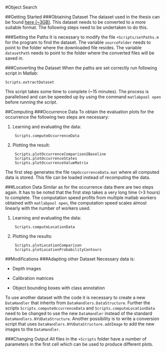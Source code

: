 #Object Search

##Getting Started
###Obtaining Dataset
The dataset used in the thesis can be found [here (~3GB)][datasetLink].
This dataset needs to be converted to a more suitable format.
The following steps need to be undertaken to do this.

###Setting the Paths
It is necessary to modify the file `+Scripts/setPaths.m` for the program to find the dataset.
The variable `sourceFolder` needs to point to the folder where the downloaded file resides.
The variable `datasetPath` needs to point to the folder where the converted files will be saved in.

###Converting the Dataset
When the paths are set correctly run following script in Matlab:

	Scripts.extractDataset

This script takes some time to complete (~15 minutes). The process is parallelised and can be speeded up by using the command `matlabpool open` before running the script.

##Computing
###Occurrence Data
To obtain the evaluation plots for the occurrence the following two steps are necessary:

1. Learning and evaluating the data:

		Scripts.computeOccurrenceData

2. Plotting the result:

		Scripts.plotOccurrenceComparison2Baseline
		Scripts.plotOccurrenceStates
		Scripts.plotOccurrenceValueMatrix

The first step generates the file `tmpOccurrenceData.mat` where all computed data is stored. This file can be loaded instead of recomputing the data.

###Location Data
Similar as for the occurrence data there are two steps again. It has to be noted that the first step takes a very long time (>3 hours) to complete. The computation speed profits from multiple matlab workers obtained with `matlabpool open`, the computation speed scales almost linearly with the number of workers used.

1. Learning and evaluating the data:

		Scripts.computeLocationData

2. Plotting the results:

		Scripts.plotLocationComparison
		Scripts.plotLocationProbabilityContours

##Modifications
###Adapting other Dataset
Necessary data is:

* Depth images

* Calibration matrices

* Object bounding boxes with class annotation

To use another dataset with the code it is necessary to create a new `DataHandler` that inherits from `DataHandlers.DataStructure`.
Further the scripts `Scripts.computeOccurrenceData` and `Scripts.computeLocationData` need to be changed to use the new `DataHandler` instead of the standard `DataHandlers.NYUDataStructure`. Another possibility is to write a conversion script that uses `DataHandlers.NYUDataStructure.addImage` to add the new images to the `DataHandler`.

###Changing Output
All files in the `+Scripts` folder have a number of parameters in the first cell which can be used to produce different plots.


[datasetLink]: http://horatio.cs.nyu.edu/mit/silberman/nyu_depth_v2/nyu_depth_v2_labeled.mat


